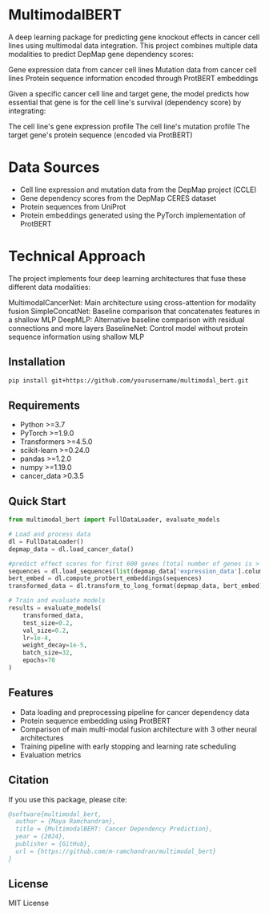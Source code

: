 # MultimodalBERT

A deep learning package for predicting gene knockout effects in cancer cell lines using multimodal data integration. This project combines multiple data modalities to predict DepMap gene dependency scores:

Gene expression data from cancer cell lines
Mutation data from cancer cell lines
Protein sequence information encoded through ProtBERT embeddings

Given a specific cancer cell line and target gene, the model predicts how essential that gene is for the cell line's survival (dependency score) by integrating:

The cell line's gene expression profile
The cell line's mutation profile
The target gene's protein sequence (encoded via ProtBERT)

# Data Sources

- Cell line expression and mutation data from the DepMap project (CCLE)
- Gene dependency scores from the DepMap CERES dataset
- Protein sequences from UniProt
- Protein embeddings generated using the PyTorch implementation of ProtBERT

# Technical Approach

The project implements four deep learning architectures that fuse these different data modalities:

MultimodalCancerNet: Main architecture using cross-attention for modality fusion
SimpleConcatNet: Baseline comparison that concatenates features in a shallow MLP 
DeepMLP: Alternative baseline comparison with residual connections and more layers
BaselineNet: Control model without protein sequence information using shallow MLP 

## Installation

```bash
pip install git+https://github.com/yourusername/multimodal_bert.git
```

## Requirements

- Python >=3.7
- PyTorch >=1.9.0
- Transformers >=4.5.0
- scikit-learn >=0.24.0
- pandas >=1.2.0
- numpy >=1.19.0
- cancer_data >0.3.5

## Quick Start

```python
from multimodal_bert import FullDataLoader, evaluate_models

# Load and process data
dl = FullDataLoader()
depmap_data = dl.load_cancer_data()

#predict effect scores for first 600 genes (total number of genes is > 16,000)
sequences = dl.load_sequences(list(depmap_data['expression_data'].columns)[:600])
bert_embed = dl.compute_protbert_embeddings(sequences)
transformed_data = dl.transform_to_long_format(depmap_data, bert_embed)

# Train and evaluate models
results = evaluate_models(
    transformed_data,
    test_size=0.2,
    val_size=0.2,
    lr=1e-4,
    weight_decay=1e-5,
    batch_size=32,
    epochs=70
)
```

## Features

- Data loading and preprocessing pipeline for cancer dependency data
- Protein sequence embedding using ProtBERT
- Comparison of main multi-modal fusion architecture with 3 other neural architectures
- Training pipeline with early stopping and learning rate scheduling
- Evaluation metrics

## Citation

If you use this package, please cite:

```bibtex
@software{multimodal_bert,
  author = {Maya Ramchandran},
  title = {MultimodalBERT: Cancer Dependency Prediction},
  year = {2024},
  publisher = {GitHub},
  url = {https://github.com/m-ramchandran/multimodal_bert}
}
```

## License

MIT License